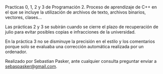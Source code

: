 Practicas 0, 1, 2 y 3 de Programación 2. Proceso de aprendizaje de C++ en el que se incluye la utilización de archivos de texto, 
archivos binarios, vectores, clases...

Las prácticas 2 y 3 se subirán cuando se cierre el plazo de recuperación de julio para evitar posibles copias e infracciones de la universidad.

En la práctica 3 no se disminuye la precisión en el estilo y los comentarios porque solo se evaluaba una corrección automática realizada por un ordenador.

Realizado por Sebastian Pasker, ante cualquier consulta preguntar enviar a sebaspasker@gmail.com.
